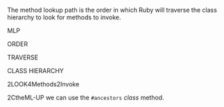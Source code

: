 The method lookup path is the order in which Ruby will traverse the class hierarchy to look for methods to invoke.


MLP

ORDER

TRAVERSE

CLASS HIERARCHY

2LOOK4Methods2Invoke

2CtheML-UP we can use the `#ancestors` *class* method.


